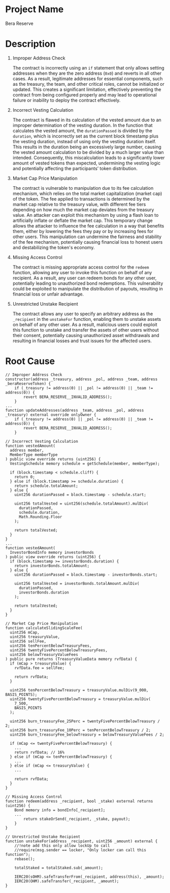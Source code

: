 # Project Name
Bera Reserve

# Description
1. Improper Address Check
    
    The contract is incorrectly using an `if` statement that only allows setting addresses when they are the zero address (`0x0`) and reverts in all other cases. As a result, legitimate addresses for essential components, such as the treasury, the team, and other critical roles, cannot be initialized or updated. This creates a significant limitation, effectively preventing the contract from being configured properly and may lead to operational failure or inability to deploy the contract effectively.
    
2. Incorrect Vesting Calculation
    
    The contract is flawed in its calculation of the vested amount due to an improper determination of the vesting duration. In the function that calculates the vested amount, the `durationPassed` is divided by the `duration`, which is incorrectly set as the current block timestamp plus the vesting duration, instead of using only the vesting duration itself. This results in the duration being an excessively large number, causing the vested amount calculation to be divided by a much larger value than intended. Consequently, this miscalculation leads to a significantly lower amount of vested tokens than expected, undermining the vesting logic and potentially affecting the participants’ token distribution.
    
3. Market Cap Price Manipulation
    
    The contract is vulnerable to manipulation due to its fee calculation mechanism, which relies on the total market capitalization (market cap) of the token. The fee applied to transactions is determined by the market cap relative to the treasury value, with different fee tiers depending on how much the market cap deviates from the treasury value. An attacker can exploit this mechanism by using a flash loan to artificially inflate or deflate the market cap. This temporary change allows the attacker to influence the fee calculation in a way that benefits them, either by lowering the fees they pay or by increasing fees for other users. This manipulation can undermine the fairness and stability of the fee mechanism, potentially causing financial loss to honest users and destabilizing the token's economy.
    
4. Missing Access Control
    
    The contract is missing appropriate access control for the `redeem` function, allowing any user to invoke this function on behalf of any recipient. As a result, any user can redeem bonds for any other user, potentially leading to unauthorized bond redemptions. This vulnerability could be exploited to manipulate the distribution of payouts, resulting in financial loss or unfair advantage.
    
5. Unrestricted Unstake Recipient
    
    The contract allows any user to specify an arbitrary address as the `_recipient` in the `unstakeFor` function, enabling them to unstake assets on behalf of any other user. As a result, malicious users could exploit this function to unstake and transfer the assets of other users without their consent, potentially causing unauthorized asset withdrawals and resulting in financial losses and trust issues for the affected users.

# Root Cause
```solidity
// Improper Address Check
constructor(address _treasury, address _pol, address _team, address _beraReserveToken) {
    if (_treasury != address(0) || _pol != address(0) || _team != address(0)) {
        revert BERA_RESERVE__INVALID_ADDRESS();
    }
...
function updateAddresses(address _team, address _pol, address _treasury) external override onlyOwner {
    if (_treasury != address(0) || _pol != address(0) || _team != address(0)) {
        revert BERA_RESERVE__INVALID_ADDRESS();
    }
    
// Incorrect Vesting Calculation
function vestedAmount(
  address member,
  MemberType memberType
) public view override returns (uint256) {
  VestingSchedule memory schedule = getSchedule(member, memberType);

  if (block.timestamp < schedule.cliff) {
    return 0;
  } else if (block.timestamp >= schedule.duration) {
    return schedule.totalAmount;
  } else {
    uint256 durationPassed = block.timestamp - schedule.start;

    uint256 totalVested = uint256(schedule.totalAmount).mulDiv(
      durationPassed,
      schedule.duration,
      Math.Rounding.Floor
    );

    return totalVested;
  }
}
...
function vestedAmount(
  InvestorBondInfo memory investorBonds
) public view override returns (uint256) {
  if (block.timestamp >= investorBonds.duration) {
    return investorBonds.totalAmount;
  } else {
    uint256 durationPassed = block.timestamp - investorBonds.start;

    uint256 totalVested = investorBonds.totalAmount.mulDiv(
      durationPassed,
      investorBonds.duration
    );

    return totalVested;
  }
} 

// Market Cap Price Manipulation
function calculateSlidingScaleFee(
  uint256 mCap,
  uint256 treasuryValue,
  uint256 sellFee,
  uint256 tenPercentBelowTreasuryFees,
  uint256 twentyFivePercentBelowTreasuryFees,
  uint256 belowTreasuryValueFees
) public pure returns (TreasuryValueData memory rvfData) {
  if (mCap > treasuryValue) {
    rvfData.fee = sellFee;

    return rvfData;
  }

  uint256 tenPercentBelowTreasury = treasuryValue.mulDiv(9_000, BASIS_POINTS);
  uint256 twentyFivePercentBelowTreasury = treasuryValue.mulDiv(
    7_500,
    BASIS_POINTS
  );

  uint256 burn_treasuryFee_25Perc = twentyFivePercentBelowTreasury / 2;
  uint256 burn_treasuryFee_10Perc = tenPercentBelowTreasury / 2;
  uint256 burn_treasuryFee_belowTreasury = belowTreasuryValueFees / 2;

  if (mCap <= twentyFivePercentBelowTreasury) {
    ...
    return rvfData; // 16%
  } else if (mCap <= tenPercentBelowTreasury) {
    ...
  } else if (mCap <= treasuryValue) {
    ...

    return rvfData;
  }
}

// Missing Access Control
function redeem(address _recipient, bool _stake) external returns (uint256) {
    Bond memory info = bondInfo[_recipient];
    ...
        return stakeOrSend(_recipient, _stake, payout);
    }
}

// Unrestricted Unstake Recipient
function unstakeFor(address _recipient, uint256 _amount) external {
    //!note add this only allow lockUp to call
    //require(msg.sender == locker, "Only locker can call this function");
    rebase();

    totalStaked = totalStaked.sub(_amount);

    IERC20(sOHM).safeTransferFrom(_recipient, address(this), _amount);
    IERC20(OHM).safeTransfer(_recipient, _amount);
}